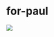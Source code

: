# for-paul

<a href="http://www.github.com/ahmettzorlutuna"><img src="https://arabam-blog.mncdn.com/wp-content/uploads/2022/01/paul14-e1549560007363.jpg"/></a>
